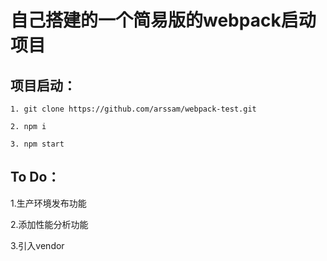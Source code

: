 # 自己搭建的一个简易版的webpack启动项目

## 项目启动：
```
1. git clone https://github.com/arssam/webpack-test.git

2. npm i

3. npm start
```

## To Do：
1.生产环境发布功能

2.添加性能分析功能

3.引入vendor
